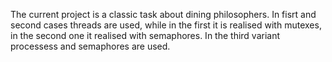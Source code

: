 The current project is a classic task about dining philosophers. In fisrt and second cases threads are used, while in the first it is realised with mutexes, in the second one it realised with semaphores. In the third variant processess and semaphores are used.
